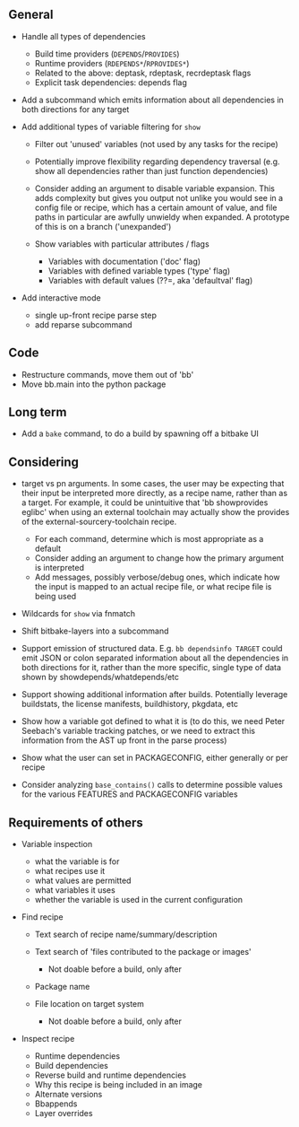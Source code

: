 General
-------

- Handle all types of dependencies

    - Build time providers (`DEPENDS`/`PROVIDES`)
    - Runtime providers (`RDEPENDS*`/`RPROVIDES*`)
    - Related to the above: deptask, rdeptask, recrdeptask flags
    - Explicit task dependencies: depends flag

- Add a subcommand which emits information about all dependencies in both
  directions for any target
- Add additional types of variable filtering for `show`

    - Filter out 'unused' variables (not used by any tasks for the recipe)
    - Potentially improve flexibility regarding dependency traversal (e.g.
      show all dependencies rather than just function dependencies)

    - Consider adding an argument to disable variable expansion. This adds
      complexity but gives you output not unlike you would see in a config
      file or recipe, which has a certain amount of value, and file paths in
      particular are awfully unwieldy when expanded. A prototype of this is on
      a branch ('unexpanded')
    - Show variables with particular attributes / flags

        - Variables with documentation ('doc' flag)
        - Variables with defined variable types ('type' flag)
        - Variables with default values (??=, aka 'defaultval' flag)

- Add interactive mode

    - single up-front recipe parse step
    - add reparse subcommand

Code
----

- Restructure commands, move them out of 'bb'
- Move bb.main into the python package

Long term
---------

- Add a `bake` command, to do a build by spawning off a bitbake UI

Considering
-----------

- target vs pn arguments. In some cases, the user may be expecting that their
  input be interpreted more directly, as a recipe name, rather than as
  a target. For example, it could be unintuitive that 'bb showprovides eglibc'
  when using an external toolchain may actually show the provides of the
  external-sourcery-toolchain recipe.

    - For each command, determine which is most appropriate as a default
    - Consider adding an argument to change how the primary argument is
      interpreted
    - Add messages, possibly verbose/debug ones, which indicate how the input
      is mapped to an actual recipe file, or what recipe file is being used

- Wildcards for `show` via fnmatch
- Shift bitbake-layers into a subcommand
- Support emission of structured data. E.g. `bb dependsinfo TARGET` could emit
  JSON or colon separated information about all the dependencies in both
  directions for it, rather than the more specific, single type of data shown
  by showdepends/whatdepends/etc
- Support showing additional information after builds. Potentially leverage
  buildstats, the license manifests, buildhistory, pkgdata, etc

- Show how a variable got defined to what it is (to do this, we need Peter
  Seebach's variable tracking patches, or we need to extract this information
  from the AST up front in the parse process)
- Show what the user can set in PACKAGECONFIG, either generally or per recipe
- Consider analyzing `base_contains()` calls to determine possible values for
  the various FEATURES and PACKAGECONFIG variables

Requirements of others
----------------------

- Variable inspection

    - what the variable is for
    - what recipes use it
    - what values are permitted
    - what variables it uses
    - whether the variable is used in the current configuration

- Find recipe

    - Text search of recipe name/summary/description
    - Text search of 'files contributed to the package or images'

        - Not doable before a build, only after

    - Package name
    - File location on target system

        - Not doable before a build, only after

- Inspect recipe

    - Runtime dependencies
    - Build dependencies
    - Reverse build and runtime dependencies
    - Why this recipe is being included in an image
    - Alternate versions
    - Bbappends
    - Layer overrides
